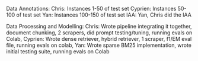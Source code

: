 Data Annotations:
Chris: Instances 1-50 of test set
Cyprien: Instances 50-100 of test set
Yan: Instances 100-150 of test set
IAA: Yan, Chris did the IAA 

Data Processing and Modelling:
Chris: Wrote pipeline integrating it together, document chunking, 2 scrapers, did prompt testing/tuning, running evals on Colab,
Cyprien: Wrote dense retriever, hybrid retriever, 1 scraper, f1/EM eval file, running evals on colab,
Yan: Wrote sparse BM25 implementation, wrote initial testing suite, running evals on Colab
